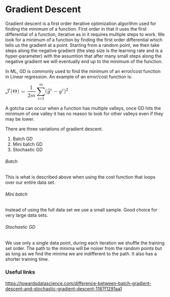 # Gradient Descent

Gradient descent is a first order iterative optimization algorithm used for finding the minimum of a function. 
First order in that it uses the first differential of a function, iterative as in it requires multiple steps to work.
We look for a minimum of a function by finding the first order differential which tells us the gradient at a point.
Starting from a random point, we then take steps along the negative gradient (the step size is the learning rate and is a hyper-parameter) with the assumtion that after many small steps along the negative gradient we will eventually end up to the minimum of the function.

In ML, GD is commonly used to find the minimum of an error/cost function in Linear regression. An example of an error/cost function is:

![error function](./images/CodeCogsEqn.gif)

A gotcha can occur when a function has multiple valleys, once GD hits the minimum of one valley it has no reason to look for other valleys even if they may be lower. 

There are three variations of gradient descent.

1. Batch GD
2. Mini batch GD
3. Stochastic GD

###### Batch
This is what is described above when using the cost function that loops over our entire data set. 

###### Mini batch
Instead of using the full data set we use a small sample. Good choice for very large data sets.

###### Stochastic GD
We use only a single data point, during each iteration we shuffle the training set order. The path to the minima will be noiser from the random points but as long as we find the minima we are indifferent to the path. It also has a shorter training time.


### Useful links
https://towardsdatascience.com/difference-between-batch-gradient-descent-and-stochastic-gradient-descent-1187f1291aa1
